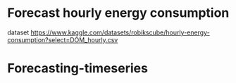 # Forecast hourly energy consumption
dataset https://www.kaggle.com/datasets/robikscube/hourly-energy-consumption?select=DOM_hourly.csv

# Forecasting-timeseries

